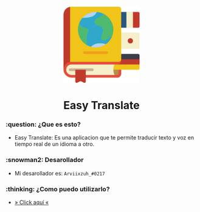 <p  align="center">
<img src='https://raw.githubusercontent.com/Arviixzuh/Arviixzuh/main/assets/projects/EasyTranslate.webp' width="200px"  height='200px'>
</p>
<h1 align="center"> Easy Translate </h1>

<h3>:question: ¿Que es esto?</h3>

- Easy Translate: Es una aplicacion que te permite traducir texto y voz en tiempo real de un idioma a otro.

<h3>:snowman2: Desarollador</h3>

- Mi desarollador es:  `Arviixzuh_#0217`

<h3>:thinking: ¿Como puedo utilizarlo?</h3>

- [» Click aquí «](https://arviixzuh.github.io/Easy-Translate/)
